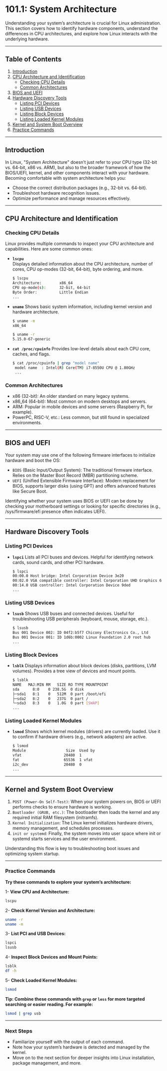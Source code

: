 # 101.1: System Architecture

Understanding your system’s architecture is crucial for Linux administration. This section covers how to identify hardware components, understand the differences in CPU architectures, and explore how Linux interacts with the underlying hardware.

---

## Table of Contents
1. [Introduction](#introduction)  
2. [CPU Architecture and Identification](#cpu-architecture-and-identification)  
   - [Checking CPU Details](#checking-cpu-details)  
   - [Common Architectures](#common-architectures)  
3. [BIOS and UEFI](#bios-and-uefi)  
4. [Hardware Discovery Tools](#hardware-discovery-tools)  
   - [Listing PCI Devices](#listing-pci-devices)  
   - [Listing USB Devices](#listing-usb-devices)  
   - [Listing Block Devices](#listing-block-devices)  
   - [Listing Loaded Kernel Modules](#listing-loaded-kernel-modules)  
5. [Kernel and System Boot Overview](#kernel-and-system-boot-overview)  
6. [Practice Commands](#practice-commands)  

---

## Introduction

In Linux, "System Architecture" doesn’t just refer to your CPU type (32-bit vs. 64-bit, x86 vs. ARM), but also to the broader framework of how the BIOS/UEFI, kernel, and other components interact with your hardware. Becoming comfortable with system architecture helps you:

- Choose the correct distribution packages (e.g., 32-bit vs. 64-bit).
- Troubleshoot hardware recognition issues.
- Optimize performance and manage resources effectively.

---

## CPU Architecture and Identification

### Checking CPU Details

Linux provides multiple commands to inspect your CPU architecture and capabilities. Here are some common ones:

- **`lscpu`**  
  Displays detailed information about the CPU architecture, number of cores, CPU op-modes (32-bit, 64-bit), byte ordering, and more.

  ```bash
  $ lscpu
  Architecture:        x86_64
  CPU op-mode(s):      32-bit, 64-bit
  Byte Order:          Little Endian
  ...
  ```

- **`uname`** 
  Shows basic system information, including kernel version and hardware architecture.

    ```bash
    $ uname -m
    x86_64

    $ uname -r
    5.15.0-67-generic
    ```

- **`cat /proc/cpuinfo`**
   Provides low-level details about each CPU core, caches, and flags.

   ```bash
   $ cat /proc/cpuinfo | grep "model name"
    model name  : Intel(R) Core(TM) i7-8550U CPU @ 1.80GHz
    ...
    ```

### Common Architectures
- x86 (32-bit): An older standard on many legacy systems.
- x86_64 (64-bit): Most common on modern desktops and servers.
- ARM: Popular in mobile devices and some servers (Raspberry Pi, for example).
- PowerPC, RISC-V, etc.: Less common, but still found in specialized environments.

---

## BIOS and UEFI

Your system may use one of the following firmware interfaces to initialize hardware and boot the OS:

- `BIOS` (Basic Input/Output System): The traditional firmware interface. Relies on the Master Boot Record (MBR) partitioning scheme.
- `UEFI` (Unified Extensible Firmware Interface): Modern replacement for BIOS, supports larger disks (using GPT) and offers advanced features like Secure Boot.

Identifying whether your system uses BIOS or UEFI can be done by checking your motherboard settings or looking for specific directories (e.g., /sys/firmware/efi presence often indicates UEFI).

---

## Hardware Discovery Tools

### Listing PCI Devices

- **`lspci`**
    Lists all PCI buses and devices. Helpful for identifying network cards, sound cards, and other PCI hardware.
    ```bash
    $ lspci
    00:00.0 Host bridge: Intel Corporation Device 3e20
    00:02.0 VGA compatible controller: Intel Corporation UHD Graphics 620
    00:14.0 USB controller: Intel Corporation Device 9ded
    ...
    ```

### Listing USB Devices

- **`lsusb`**
Shows USB buses and connected devices. Useful for troubleshooting USB peripherals (keyboard, mouse, storage, etc.).

    ```bash
    $ lsusb
    Bus 001 Device 002: ID 04f2:b5f7 Chicony Electronics Co., Ltd
    Bus 001 Device 001: ID 1d6b:0002 Linux Foundation 2.0 root hub
    ...
    ```
### Listing Block Devices
- **`lsblk`**
Displays information about block devices (disks, partitions, LVM volumes). Provides a tree view of devices and mount points.

    ```bash
    $ lsblk
    NAME   MAJ:MIN RM   SIZE RO TYPE MOUNTPOINT
    sda      8:0    0 238.5G  0 disk
    ├─sda1   8:1    0   512M  0 part /boot/efi
    ├─sda2   8:2    0   237G  0 part /
    └─sda3   8:3    0   1.0G  0 part [SWAP]
    ...
    ```
### Listing Loaded Kernel Modules
- **`lsmod`**
Shows which kernel modules (drivers) are currently loaded. Use it to confirm if hardware drivers (e.g., network adapters) are active.

    ```bash
    $ lsmod
    Module                  Size  Used by
    vfat                   20480  1
    fat                    65536  1 vfat
    i2c_dev                20480  0
    ...
    ```
---

## Kernel and System Boot Overview

1. `POST (Power-On Self-Test)`: When your system powers on, BIOS or UEFI performs checks to ensure hardware is working.
2. `Bootloader (GRUB, etc.)`: The bootloader then loads the kernel and any required initial RAM filesystem (initramfs).
3. `Kernel Initialization`: The Linux kernel initializes hardware drivers, memory management, and schedules processes.
4. `init or systemd`: Finally, the system moves into user space where init or systemd starts services and the user environment.

Understanding this flow is key to troubleshooting boot issues and optimizing system startup.

---

### Practice Commands

**Try these commands to explore your system’s architecture:**

1- **View CPU and Architecture:**
```bash
lscpu
```

2- **Check Kernel Version and Architecture:**
```bash
uname -r
uname -m
```

3- **List PCI and USB Devices:**
```bash
lspci
lsusb
```

4- **Inspect Block Devices and Mount Points:**
```bash
lsblk
df -h
```

5- **Check Loaded Kernel Modules:**
```bash
lsmod
```

**Tip: Combine these commands with `grep` or `less` for more targeted searching or easier reading. For example:**
```bash
lsmod | grep usb
```
---

### Next Steps
- Familiarize yourself with the output of each command.
- Note how your system’s hardware is detected and managed by the kernel.
- Move on to the next section for deeper insights into Linux installation, package management, and more.
